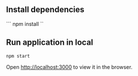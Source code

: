 ## Install dependencies

``` npm install ``

## Run application in local

``` npm start ```

Open [http://localhost:3000](http://localhost:3000) to view it in the browser.